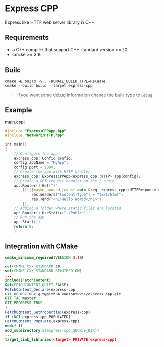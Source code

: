 # Express CPP

Express like HTTP web server library in C++.

## Requirements

* a C++ compiler that support C++ standard version >= 20
* cmake >= 3.16

## Build

```shell
cmake -B build -S . -DCMAKE_BUILD_TYPE=Release
cmake --build build --target express-cpp
```

> if you want some debug information change the build type to `Debug`

## Example

main.cpp:

```cpp
#include "ExpressCPPApp.hpp"
#include "Network/HTTP.hpp"

int main()
{
    // Configure the app
    express_cpp::Config config;
    config.appName = "MyApp";
    config.port = 9090;
    // Create the app with HTTP handler
    express_cpp::ExpressCPPApp<express_cpp::HTTP> app(config);
    // Create a GET request handler on the / route
    app.Router().Get("/",
        []([[maybe_unused]]const auto &req, express_cpp::HTTPResponse &res) {
            res.headers["Content-Type"] = "text/html";
            res.send("<h1>Hello World</h1>");
        });
    // Adding a folder where static files are located
    app.Router().UseStatic("./Public");
    // Run the app
    app.Start();
    return 0;
    }
```

## Integration with CMake

```cmake
cmake_minimum_required(VERSION 3.16)

set(CMAKE_CXX_STANDARD 20)
set(CMAKE_CXX_STANDARD_REQUIRED ON)
...
include(FetchContent)
Set(FETCHCONTENT_QUIET FALSE)
FetchContent_Declare(express-cpp
GIT_REPOSITORY git@github.com:antwxne/express-cpp.git
GIT_TAG master
GIT_PROGRESS TRUE
)
FetchContent_GetProperties(express-cpp)
if (NOT express-cpp_POPULATED)
FetchContent_Populate(express-cpp)
endif ()
add_subdirectory(${express-cpp_SOURCE_DIR})
...
target_link_libraries(<target> PRIVATE express-cpp)
```
